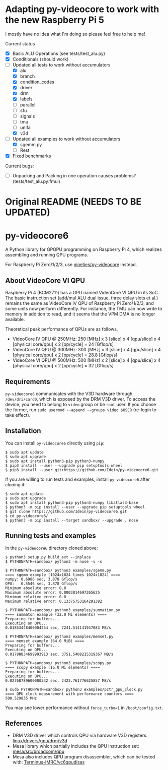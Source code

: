 # Adapting py-videocore to work with the new Raspberry Pi 5

I mostly have no idea what I'm doing so please feel free to help me!

Current status
- [X] Basic ALU Operations (see tests/test_alu.py)
- [X] Conditionals  (should work)
- [ ] Updated all tests to work without accumulators
  - [X] alu
  - [X] branch
  - [X] condition_codes
  - [X] driver
  - [X] drm
  - [X] labels
  - [ ] parallel
  - [ ] sfu
  - [ ] signals
  - [ ] tmu
  - [ ] unifa
  - [X] v3d
- [ ] Updated all examples to work without accumulators
  - [X] sgemm.py
  - [ ] Rest
- [X] Fixed benchmarks

Current bugs:
- [ ] Unpacking and Packing in one operation causes problems? (tests/test_alu.py:fmul)



# Original README (NEEDS TO BE UPDATED)
# py-videocore6

A Python library for GPGPU programming on Raspberry Pi 4, which realizes
assembling and running QPU programs.

For Raspberry Pi Zero/1/2/3, use
[nineties/py-videocore](https://github.com/nineties/py-videocore) instead.


## About VideoCore VI QPU

Raspberry Pi 4 (BCM2711) has a GPU named VideoCore VI QPU in its SoC.
The basic instruction set (add/mul ALU dual issue, three delay slots et al.)
remains the same as VideoCore IV QPU of Raspberry Pi Zero/1/2/3, and some units
now perform differently.
For instance, the TMU can now write to memory in addition to read, and it seems
that the VPM DMA is no longer available.

Theoretical peak performance of QPUs are as follows.

- VideoCore IV QPU @ 250MHz: 250 [MHz] x 3 [slice] x 4 [qpu/slice] x 4 [physical core/qpu] x 2 [op/cycle] = 24 [Gflop/s]
- VideoCore IV QPU @ 300MHz: 300 [MHz] x 3 [slice] x 4 [qpu/slice] x 4 [physical core/qpu] x 2 [op/cycle] = 28.8 [Gflop/s]
- VideoCore VI QPU @ 500MHz: 500 [MHz] x 2 [slice] x 4 [qpu/slice] x 4 [physical core/qpu] x 2 [op/cycle] = 32 [Gflop/s]


## Requirements

`py-videocore6` communicates with the V3D hardware through `/dev/dri/card0`,
which is exposed by the DRM V3D driver.
To access the device, you need to belong to `video` group or be `root` user.
If you choose the former, run `sudo usermod --append --groups video $USER`
(re-login to take effect).


## Installation

You can install `py-videocore6` directly using `pip`:

```console
$ sudo apt update
$ sudo apt upgrade
$ sudo apt install python3-pip python3-numpy
$ pip3 install --user --upgrade pip setuptools wheel
$ pip3 install --user git+https://github.com/Idein/py-videocore6.git
```

If you are willing to run tests and examples, install `py-videocore6` after
cloning it:

```console
$ sudo apt update
$ sudo apt upgrade
$ sudo apt install python3-pip python3-numpy libatlas3-base
$ python3 -m pip install --user --upgrade pip setuptools wheel
$ git clone https://github.com/Idein/py-videocore6.git
$ cd py-videocore6/
$ python3 -m pip install --target sandbox/ --upgrade . nose
```


## Running tests and examples

In the `py-videocore6` directory cloned above:

```console
$ python3 setup.py build_ext --inplace
$ PYTHONPATH=sandbox/ python3 -m nose -v -s
```

```console
$ PYTHONPATH=sandbox/ python3 examples/sgemm.py
==== sgemm example (1024x1024 times 1024x1024) ====
numpy: 0.6986 sec, 3.078 Gflop/s
QPU:   0.5546 sec, 3.878 Gflop/s
Minimum absolute error: 0.0
Maximum absolute error: 0.0003814697265625
Minimum relative error: 0.0
Maximum relative error: 0.13375753164291382
```

```console
$ PYTHONPATH=sandbox/ python3 examples/summation.py
==== summaton example (32.0 Mi elements) ====
Preparing for buffers...
Executing on QPU...
0.01853448400004254 sec, 7241.514141947083 MB/s
```

```console
$ PYTHONPATH=sandbox/ python3 examples/memset.py
==== memset example (64.0 MiB) ====
Preparing for buffers...
Executing on QPU...
0.01788834699993913 sec, 3751.5408215319367 MB/s
```

```console
$ PYTHONPATH=sandbox/ python3 examples/scopy.py
==== scopy example (16.0 Mi elements) ====
Preparing for buffers...
Executing on QPU...
0.02768789600000332 sec, 2423.761776625857 MB/s
```

```console
$ sudo PYTHONPATH=sandbox/ python3 examples/pctr_gpu_clock.py
==== QPU clock measurement with performance counters ====
500.529835 MHz
```

You may see lower performance without `force_turbo=1` in `/boot/config.txt`.


## References

- DRM V3D driver which controls QPU via hardware V3D registers: [linux/drivers/gpu/drm/v3d](https://git.kernel.org/pub/scm/linux/kernel/git/stable/linux.git/tree/drivers/gpu/drm/v3d)
- Mesa library which partially includes the QPU instruction set: [mesa/src/broadcom/qpu](https://gitlab.freedesktop.org/mesa/mesa/-/tree/main/src/broadcom/qpu)
- Mesa also includes QPU program disassembler, which can be tested with: [Terminus-IMRC/vc6qpudisas](https://github.com/Terminus-IMRC/vc6qpudisas)
